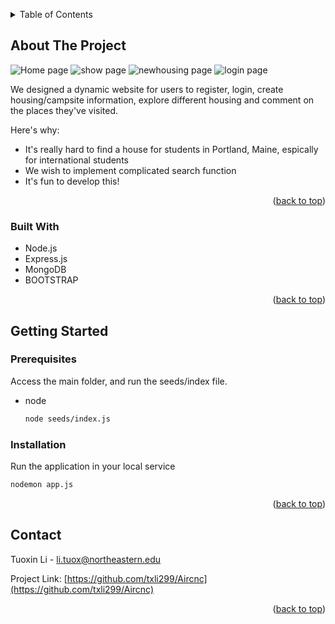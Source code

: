 <!-- Improved compatibility of back to top link: See: https://github.com/othneildrew/Best-README-Template/pull/73 -->
<a name="readme-top"></a>
<!--
*** Thanks for checking out the Best-README-Template. If you have a suggestion
*** that would make this better, please fork the repo and create a pull request
*** or simply open an issue with the tag "enhancement".
*** Don't forget to give the project a star!
*** Thanks again! Now go create something AMAZING! :D
-->





<!-- TABLE OF CONTENTS -->
<details>
  <summary>Table of Contents</summary>
  <ol>
    <li>
      <a href="#about-the-project">About The Project</a>
      <ul>
        <li><a href="#built-with">Built With</a></li>
      </ul>
    </li>
    <li>
      <a href="#getting-started">Getting Started</a>
      <ul>
        <li><a href="#prerequisites">Prerequisites</a></li>
        <li><a href="#installation">Installation</a></li>
      </ul>
    </li>
    <li><a href="#contact">Contact</a></li>
  </ol>
</details>



<!-- ABOUT THE PROJECT -->
## About The Project
![Home page](https://cfxgocx.media.bublupcdn.com/8ZcfwitaTxLYJvZmXsUuYA/images/full_007-im-25fa5853-d4e2-4ae1-b6d4-1725e519219e.jpg)
![show page](https://cfxgocx.sharing.bublup.com/ui/landing_page?item_id=001-i-103e0867-7e96-4549-8682-2610a26f0bb6)
![newhousing page](https://cfxgocx.sharing.bublup.com/ui/landing_page?item_id=001-i-47682789-55f0-4f06-92ce-2b8dfc56cee2)
![login page](https://cfxgocx.sharing.bublup.com/ui/landing_page?item_id=001-i-13e91b30-d613-4ac0-8a3f-a5569e7a7c46)

We designed a dynamic website for users to register, login, create housing/campsite information, explore different housing and comment on the places they've visited. 

Here's why:
* It's really hard to find a house for students in Portland, Maine, espically for international students
* We wish to implement complicated search function
* It's fun to develop this!

<p align="right">(<a href="#readme-top">back to top</a>)</p>



### Built With

* Node.js
* Express.js
* MongoDB
* BOOTSTRAP

<p align="right">(<a href="#readme-top">back to top</a>)</p>



<!-- GETTING STARTED -->
## Getting Started
### Prerequisites

Access the main folder, and run the seeds/index file.
* node
  ```sh
  node seeds/index.js
  ```

### Installation

Run the application in your local service
   ```sh
   nodemon app.js
   ```
<p align="right">(<a href="#readme-top">back to top</a>)</p>





<!-- CONTACT -->
## Contact
Tuoxin Li - li.tuox@northeastern.edu

Project Link: [https://github.com/txli299/Aircnc](https://github.com/txli299/Aircnc)

<p align="right">(<a href="#readme-top">back to top</a>)</p>





<!-- MARKDOWN LINKS & IMAGES -->
<!-- https://www.markdownguide.org/basic-syntax/#reference-style-links -->
[contributors-shield]: https://img.shields.io/github/contributors/othneildrew/Best-README-Template.svg?style=for-the-badge
[contributors-url]: https://github.com/othneildrew/Best-README-Template/graphs/contributors
[forks-shield]: https://img.shields.io/github/forks/othneildrew/Best-README-Template.svg?style=for-the-badge
[forks-url]: https://github.com/othneildrew/Best-README-Template/network/members
[stars-shield]: https://img.shields.io/github/stars/othneildrew/Best-README-Template.svg?style=for-the-badge
[stars-url]: https://github.com/othneildrew/Best-README-Template/stargazers
[issues-shield]: https://img.shields.io/github/issues/othneildrew/Best-README-Template.svg?style=for-the-badge
[issues-url]: https://github.com/othneildrew/Best-README-Template/issues
[license-shield]: https://img.shields.io/github/license/othneildrew/Best-README-Template.svg?style=for-the-badge
[license-url]: https://github.com/othneildrew/Best-README-Template/blob/master/LICENSE.txt
[linkedin-shield]: https://img.shields.io/badge/-LinkedIn-black.svg?style=for-the-badge&logo=linkedin&colorB=555
[linkedin-url]: https://linkedin.com/in/othneildrew
[product-screenshot]: images/screenshot.png
[Next.js]: https://img.shields.io/badge/next.js-000000?style=for-the-badge&logo=nextdotjs&logoColor=white
[Next-url]: https://nextjs.org/
[React.js]: https://img.shields.io/badge/React-20232A?style=for-the-badge&logo=react&logoColor=61DAFB
[React-url]: https://reactjs.org/
[Vue.js]: https://img.shields.io/badge/Vue.js-35495E?style=for-the-badge&logo=vuedotjs&logoColor=4FC08D
[Vue-url]: https://vuejs.org/
[Angular.io]: https://img.shields.io/badge/Angular-DD0031?style=for-the-badge&logo=angular&logoColor=white
[Angular-url]: https://angular.io/
[Svelte.dev]: https://img.shields.io/badge/Svelte-4A4A55?style=for-the-badge&logo=svelte&logoColor=FF3E00
[Svelte-url]: https://svelte.dev/
[Laravel.com]: https://img.shields.io/badge/Laravel-FF2D20?style=for-the-badge&logo=laravel&logoColor=white
[Laravel-url]: https://laravel.com
[Bootstrap.com]: https://img.shields.io/badge/Bootstrap-563D7C?style=for-the-badge&logo=bootstrap&logoColor=white
[Bootstrap-url]: https://getbootstrap.com
[JQuery.com]: https://img.shields.io/badge/jQuery-0769AD?style=for-the-badge&logo=jquery&logoColor=white
[JQuery-url]: https://jquery.com 
